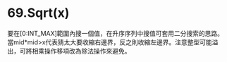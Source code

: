 # 69.Sqrt(x)

要在[0:INT_MAX]範圍內搜一個值，在升序序列中搜值可套用二分搜索的思路。當mid*mid>x代表猜太大要收縮右邊界，反之則收縮左邊界。注意整型可能溢出，可將相乘操作移項改為除法操作來避免。
